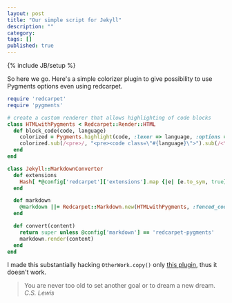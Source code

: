 ```yaml
---
layout: post
title: "Our simple script for Jekyll"
description: ""
category: 
tags: []
published: true
---
```


{% include JB/setup %}

So here we go. Here's a simple colorizer plugin to give possibility to use Pygments options even using redcarpet.

<!--more-->

```ruby
require 'redcarpet'
require 'pygments'

# create a custom renderer that allows highlighting of code blocks
class HTMLwithPygments < Redcarpet::Render::HTML
  def block_code(code, language)
    colorized = Pygments.highlight(code, :lexer => language, :options => {:lineanchors => "line"})
    colorized.sub(/<pre>/, "<pre><code class=\"#{language}\">").sub(/<\/pre>/, "</code></pre>")
  end
end

class Jekyll::MarkdownConverter
  def extensions
    Hash[ *@config['redcarpet']['extensions'].map {|e| [e.to_sym, true] }.flatten ]
  end

  def markdown
    @markdown ||= Redcarpet::Markdown.new(HTMLwithPygments, :fenced_code_blocks => true)
  end

  def convert(content)
    return super unless @config['markdown'] == 'redcarpet-pygments'
    markdown.render(content)
  end
end
```

I made this substantially hacking `OtherWork.copy()` only [this plugin](http://dev.af83.com/2012/02/27/howto-extend-the-redcarpet2-markdown-lib.html), thus it doesn't work.

> You are never too old to set another goal or to dream a new dream.
> <cite>C.S. Lewis</cite>